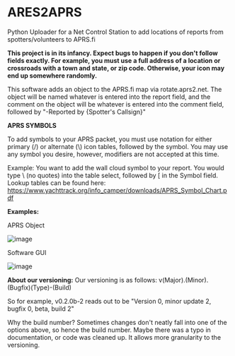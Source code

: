 # ARES2APRS
Python Uploader for a Net Control Station to add locations of reports from spotters/volunteers to APRS.fi

**This project is in its infancy. Expect bugs to happen if you don't follow fields exactly. For example, you must use a full address of a location or crossroads with a town and state, or zip code. Otherwise, your icon may end up somewhere randomly.**

This software adds an object to the APRS.fi map via rotate.aprs2.net. The object will be named whatever is entered into the report field, and the comment on the object will be whatever is entered into the comment field, followed by "-Reported by {Spotter's Callsign}"

**APRS SYMBOLS**

To add symbols to your APRS packet, you must use notation for either primary (/) or alternate (\\) icon tables, followed by the symbol. You may use any symbol you desire, however, modifiers are not accepted at this time.
 
Example: You want to add the wall cloud symbol to your report. You would type \\ (no quotes) into the table select, followed by [ in the Symbol field. Lookup tables can be found 
here: https://www.yachttrack.org/info_camper/downloads/APRS_Symbol_Chart.pdf


**Examples:**

APRS Object

![image](https://github.com/N1OF/ARES2APRS/assets/125296450/ac1e8796-15fe-4bae-b117-840cfaa073a4)


Software GUI

![image](https://github.com/N1OF/ARES2APRS/assets/125296450/45875a58-87a1-49f8-beb4-2c5a1e6d248f)


**About our versioning:**
Our versioning is as follows:
v(Major).(Minor).(Bugfix)(Type)-(Build)

So for example, v0.2.0b-2 reads out to be
"Version 0, minor update 2, bugfix 0, beta, build 2"

Why the build number? Sometimes changes don't neatly fall into one of the options above, so hence the build number. 
Maybe there was a typo in documentation, or code was cleaned up. It allows more granularity to the versioning.
 
